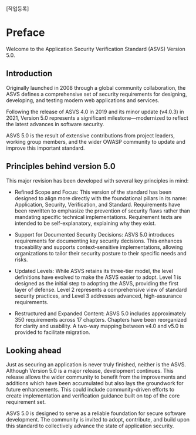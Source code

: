 [작업등록] 

# Preface

Welcome to the Application Security Verification Standard (ASVS) Version 5.0.

## Introduction

Originally launched in 2008 through a global community collaboration, the ASVS defines a comprehensive set of security requirements for designing, developing, and testing modern web applications and services.

Following the release of ASVS 4.0 in 2019 and its minor update (v4.0.3) in 2021, Version 5.0 represents a significant milestone—modernized to reflect the latest advances in software security.

ASVS 5.0 is the result of extensive contributions from project leaders, working group members, and the wider OWASP community to update and improve this important standard.

## Principles behind version 5.0

This major revision has been developed with several key principles in mind:

* Refined Scope and Focus: This version of the standard has been designed to align more directly with the foundational pillars in its name: Application, Security, Verification, and Standard. Requirements have been rewritten to emphasize the prevention of security flaws rather than mandating specific technical implementations. Requirement texts are intended to be self-explanatory, explaining why they exist.

* Support for Documented Security Decisions: ASVS 5.0 introduces requirements for documenting key security decisions. This enhances traceability and supports context-sensitive implementations, allowing organizations to tailor their security posture to their specific needs and risks.

* Updated Levels: While ASVS retains its three-tier model, the level definitions have evolved to make the ASVS easier to adopt. Level 1 is designed as the initial step to adopting the ASVS, providing the first layer of defense. Level 2 represents a comprehensive view of standard security practices, and Level 3 addresses advanced, high-assurance requirements.

* Restructured and Expanded Content: ASVS 5.0 includes approximately 350 requirements across 17 chapters. Chapters have been reorganized for clarity and usability. A two-way mapping between v4.0 and v5.0 is provided to facilitate migration.

## Looking ahead

Just as securing an application is never truly finished, neither is the ASVS. Although Version 5.0 is a major release, development continues. This release allows the wider community to benefit from the improvements and additions which have been accumulated but also lays the groundwork for future enhancements. This could include community-driven efforts to create implementation and verification guidance built on top of the core requirement set.

ASVS 5.0 is designed to serve as a reliable foundation for secure software development. The community is invited to adopt, contribute, and build upon this standard to collectively advance the state of application security.
